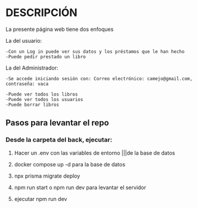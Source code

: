 # DESCRIPCIÓN  

La presente página web tiene dos enfoques

La del usuario:
    
    -Con un Log in puede ver sus datos y los préstamos que le han hecho
    -Puede pedir prestado un libro

La del Administrador:
    
    -Se accede iniciando sesión con: Correo electrónico: camejo@gmail.com, contraseña: vaca

    -Puede ver todos los libros
    -Puede ver todos los usuarios
    -Puede borrar libros

## Pasos para levantar el repo 

### Desde la carpeta del back, ejecutar:
    
1) Hacer un .env con las variables de entorno 
|||de la base de datos

2) docker compose up -d para la base de datos


3) npx prisma migrate deploy

4) npm run start o npm run dev para levantar el servidor

5) ejecutar npm run dev

